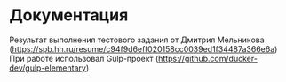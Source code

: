 # Документация

Результат выполнения тестового задания от Дмитрия Мельникова (https://spb.hh.ru/resume/c94f9d6eff020158cc0039ed1f34487a366e6a)
При работе использовал Gulp-проект (https://github.com/ducker-dev/gulp-elementary)